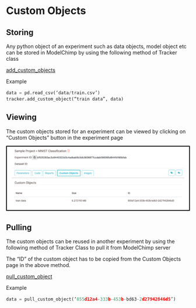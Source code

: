# Custom Objects

## Storing
Any python object of an experiment such as data objects, model object etc can be stored in ModelChimp by using the following method of Tracker class

[add_custom_objects](../track.md#add_custom_objects)

Example

```python
data = pd.read_csv(‘data/train.csv’)
tracker.add_custom_object(“train data”, data)
```

## Viewing
The custom objects stored for an experiment can be viewed by clicking on “Custom Objects” button in the experiment page

![Screenshot](../img/9.png)

## Pulling
The custom objects can be reused in another experiment by using the following method of Tracker Class to pull it from ModelChimp server

The “ID” of the custom object has to be copied from the Custom Objects page in the above method.

[pull_custom_object](../track.md#pull_custom_object)

Example

```python
data = pull_custom_object(‘855d12a4-333b-453b-bd63-2d27942846d5’)
```
